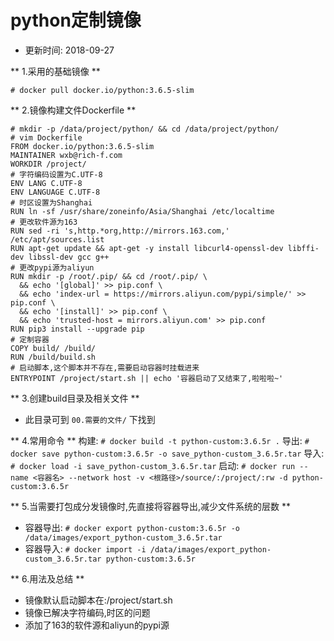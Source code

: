 # python定制镜像
- 更新时间: 2018-09-27

** 1.采用的基础镜像 **
```
# docker pull docker.io/python:3.6.5-slim
```

** 2.镜像构建文件Dockerfile **
```
# mkdir -p /data/project/python/ && cd /data/project/python/
# vim Dockerfile
FROM docker.io/python:3.6.5-slim
MAINTAINER wxb@rich-f.com
WORKDIR /project/
# 字符编码设置为C.UTF-8
ENV LANG C.UTF-8
ENV LANGUAGE C.UTF-8
# 时区设置为Shanghai
RUN ln -sf /usr/share/zoneinfo/Asia/Shanghai /etc/localtime
# 更改软件源为163
RUN sed -ri 's,http.*org,http://mirrors.163.com,' /etc/apt/sources.list
RUN apt-get update && apt-get -y install libcurl4-openssl-dev libffi-dev libssl-dev gcc g++
# 更改pypi源为aliyun
RUN mkdir -p /root/.pip/ && cd /root/.pip/ \
  && echo '[global]' >> pip.conf \
  && echo 'index-url = https://mirrors.aliyun.com/pypi/simple/' >> pip.conf \
  && echo '[install]' >> pip.conf \
  && echo 'trusted-host = mirrors.aliyun.com' >> pip.conf
RUN pip3 install --upgrade pip
# 定制容器
COPY build/ /build/
RUN /build/build.sh
# 启动脚本,这个脚本并不存在,需要启动容器时挂载进来
ENTRYPOINT /project/start.sh || echo '容器启动了又结束了,啦啦啦~'
```

** 3.创建build目录及相关文件 **
- 此目录可到 `00.需要的文件/` 下找到

** 4.常用命令 **
构建: `# docker build -t python-custom:3.6.5r .`
导出: `# docker save python-custom:3.6.5r -o save_python-custom_3.6.5r.tar`
导入: `# docker load -i save_python-custom_3.6.5r.tar`
启动: `# docker run --name <容器名> --network host -v <根路径>/source/:/project/:rw -d python-custom:3.6.5r`

** 5.当需要打包成分发镜像时,先直接将容器导出,减少文件系统的层数 **
- 容器导出: `# docker export python-custom:3.6.5r -o /data/images/export_python-custom_3.6.5r.tar`
- 容器导入: `# docker import -i /data/images/export_python-custom_3.6.5r.tar python-custom:3.6.5r`

** 6.用法及总结 **
- 镜像默认启动脚本在:/project/start.sh
- 镜像已解决字符编码,时区的问题
- 添加了163的软件源和aliyun的pypi源
